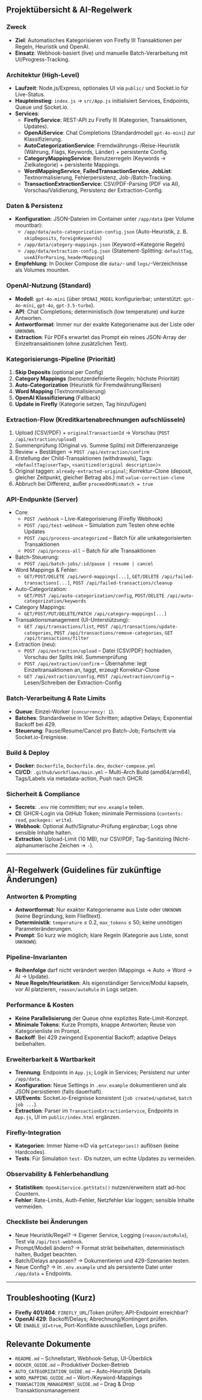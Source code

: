 ## Projektübersicht & AI-Regelwerk

### Zweck
- **Ziel**: Automatisches Kategorisieren von Firefly III Transaktionen per Regeln, Heuristik und OpenAI.
- **Einsatz**: Webhook-basiert (live) und manuelle Batch-Verarbeitung mit UI/Progress-Tracking.

### Architektur (High-Level)
- **Laufzeit**: Node.js/Express, optionales UI via `public/` und Socket.io für Live-Status.
- **Haupteinstieg**: `index.js` → `src/App.js` initialisiert Services, Endpoints, Queue und Socket.io.
- **Services**:
  - **FireflyService**: REST-API zu Firefly III (Kategorien, Transaktionen, Updates).
  - **OpenAiService**: Chat Completions (Standardmodell `gpt-4o-mini`) zur Klassifizierung.
  - **AutoCategorizationService**: Fremdwährungs-/Reise-Heuristik (Währung, Flags, Keywords, Länder) + persistente Config.
  - **CategoryMappingService**: Benutzerregeln (Keywords → Zielkategorie) + persistente Mappings.
  - **WordMappingService**, **FailedTransactionService**, **JobList**: Textnormalisierung, Fehlerpersistenz, Job-/Batch-Tracking.
  - **TransactionExtractionService**: CSV/PDF-Parsing (PDF via AI), Vorschau/Validierung, Persistenz der Extraction-Config.

### Daten & Persistenz
- **Konfiguration**: JSON-Dateien im Container unter `/app/data` (per Volume mountbar):
  - `/app/data/auto-categorization-config.json` (Auto-Heuristik, z. B. `skipDeposits`, `foreignKeywords`)
  - `/app/data/category-mappings.json` (Keyword→Kategorie Regeln)
  - `/app/data/extraction-config.json` (Statement-Splitting: `defaultTag`, `useAIForParsing`, `headerMapping`)
- **Empfehlung**: In Docker Compose die `data/`- und `logs/`-Verzeichnisse als Volumes mounten.

### OpenAI-Nutzung (Standard)
- **Modell**: `gpt-4o-mini` (über `OPENAI_MODEL` konfigurierbar; unterstützt: `gpt-4o-mini`, `gpt-4o`, `gpt-3.5-turbo`).
- **API**: Chat Completions; deterministisch (low temperature) und kurze Antworten.
- **Antwortformat**: Immer nur der exakte Kategoriename aus der Liste oder `UNKNOWN`.
- **Extraction**: Für PDFs erwartet das Prompt ein reines JSON-Array der Einzeltransaktionen (ohne zusätzlichen Text).

### Kategorisierungs-Pipeline (Priorität)
1. **Skip Deposits** (optional per Config)
2. **Category Mappings** (benutzerdefinierte Regeln; höchste Priorität)
3. **Auto-Categorization** (Heuristik für Fremdwährung/Reisen)
4. **Word Mapping** (Textnormalisierung)
5. **OpenAI Klassifizierung** (Fallback)
6. **Update in Firefly** (Kategorie setzen, Tag hinzufügen)

### Extraction-Flow (Kreditkartenabrechnungen aufschlüsseln)
1. Upload (CSV/PDF) + `originalTransactionId` → Vorschau (`POST /api/extraction/upload`)
2. Summenprüfung (Original vs. Summe Splits) mit Differenzanzeige
3. Review + Bestätigen → `POST /api/extraction/confirm`
4. Erstellung der Child-Transaktionen (withdrawals), Tags: `<defaultTag|userTag>`, `<sanitized(original description)>`
5. Original taggen: `already-extracted-original`; Korrektur-Clone (deposit, gleicher Zeitpunkt, gleicher Betrag abs.) mit `value-correction-clone`
6. Abbruch bei Differenz, außer `proceedOnMismatch = true`

### API-Endpunkte (Server)
- Core:
  - `POST /webhook` – Live-Kategorisierung (Firefly Webhook)
  - `POST /api/test-webhook` – Simulation zum Testen ohne echte Updates
  - `POST /api/process-uncategorized` – Batch für alle unkategorisierten Transaktionen
  - `POST /api/process-all` – Batch für alle Transaktionen
- Batch-Steuerung:
  - `POST /api/batch-jobs/:id/pause | resume | cancel`
- Word Mappings & Fehler:
  - `GET/POST/DELETE /api/word-mappings[...]`, `GET/DELETE /api/failed-transactions[...]`, `POST /api/failed-transactions/cleanup`
- Auto-Categorization:
  - `GET/POST /api/auto-categorization/config`, `POST/DELETE /api/auto-categorization/keywords`
- Category Mappings:
  - `GET/POST/PUT/DELETE/PATCH /api/category-mappings[...]`
- Transaktionsmanagement (UI-Unterstützung):
  - `GET /api/transactions/list`, `POST /api/transactions/update-categories`, `POST /api/transactions/remove-categories`, `GET /api/transactions/filter`
- Extraction (neu):
  - `POST /api/extraction/upload` – Datei (CSV/PDF) hochladen, Vorschau der Splits inkl. Summenprüfung
  - `POST /api/extraction/confirm` – Übernahme: legt Einzeltransaktionen an, taggt, erzeugt Korrektur-Clone
  - `GET /api/extraction/config`, `POST /api/extraction/config` – Lesen/Schreiben der Extraction-Config

### Batch-Verarbeitung & Rate Limits
- **Queue**: Einzel-Worker (`concurrency: 1`).
- **Batches**: Standardweise in 10er Schritten; adaptive Delays; Exponential Backoff bei 429.
- **Steuerung**: Pause/Resume/Cancel pro Batch-Job; Fortschritt via Socket.io-Ereignisse.

### Build & Deploy
- **Docker**: `Dockerfile`, `Dockerfile.dev`, `docker-compose.yml`
- **CI/CD**: `.github/workflows/main.yml` – Multi-Arch Build (amd64/arm64), Tags/Labels via metadata-action, Push nach GHCR.

### Sicherheit & Compliance
- **Secrets**: `.env` nie committen; nur `env.example` teilen.
- **CI**: GHCR-Login via GitHub Token; minimale Permissions (`contents: read`, `packages: write`).
- **Webhook**: Optional Auth/Signatur-Prüfung ergänzbar; Logs ohne sensible Inhalte halten.
- **Extraction**: Upload-Limit (10 MB), nur CSV/PDF; Tag-Sanitizing (Nicht-alphanumerische Zeichen → `-`).

---

## AI-Regelwerk (Guidelines für zukünftige Änderungen)

### Antworten & Prompting
- **Antwortformat**: Nur exakter Kategoriename aus Liste oder `UNKNOWN` (keine Begründung, kein Fließtext).
- **Deterministik**: `temperature` ≤ 0.2, `max_tokens` ≤ 50; keine unnötigen Parameteränderungen.
- **Prompt**: So kurz wie möglich; klare Regeln (Kategorie aus Liste, sonst `UNKNOWN`).

### Pipeline-Invarianten
- **Reihenfolge** darf nicht verändert werden (Mappings → Auto → Word → AI → Update).
- **Neue Regeln/Heuristiken**: Als eigenständiger Service/Modul kapseln, vor AI platzieren, `reason/autoRule` in Logs setzen.

### Performance & Kosten
- **Keine Parallelisierung** der Queue ohne explizites Rate-Limit-Konzept.
- **Minimale Tokens**: Kurze Prompts, knappe Antworten; Reuse von Kategorienliste im Prompt.
- **Backoff**: Bei 429 zwingend Exponential Backoff; adaptive Delays beibehalten.

### Erweiterbarkeit & Wartbarkeit
- **Trennung**: Endpoints in `App.js`; Logik in Services; Persistenz nur unter `/app/data`.
- **Konfiguration**: Neue Settings in `.env.example` dokumentieren und als JSON persistieren (falls dauerhaft).
- **UI/Events**: Socket.io-Ereignisse konsistent (`job created/updated`, `batch job ...`).
- **Extraction**: Parser im `TransactionExtractionService`, Endpoints in `App.js`, UI im `public/index.html` ergänzen.

### Firefly-Integration
- **Kategorien**: Immer Name→ID via `getCategories()` auflösen (keine Hardcodes).
- **Tests**: Für Simulation `test-` IDs nutzen, um echte Updates zu vermeiden.

### Observability & Fehlerbehandlung
- **Statistiken**: `OpenAiService.getStats()` nutzen/erweitern statt ad-hoc Countern.
- **Fehler**: Rate-Limits, Auth-Fehler, Netzfehler klar loggen; sensible Inhalte vermeiden.

### Checkliste bei Änderungen
- Neue Heuristik/Regel? → Eigener Service, Logging (`reason/autoRule`), Test via `/api/test-webhook`.
- Prompt/Modell ändern? → Format strikt beibehalten, deterministisch halten, Budget beachten.
- Batch/Delays anpassen? → Dokumentieren und 429-Szenarien testen.
- Neue Config? → In `.env.example` und als persistente Datei unter `/app/data` + Endpoints.

---

## Troubleshooting (Kurz)
- **Firefly 401/404**: `FIREFLY_URL`/Token prüfen; API-Endpoint erreichbar?
- **OpenAI 429**: Backoff/Delays; Abrechnung/Kontingent prüfen.
- **UI**: `ENABLE_UI=true`, Port-Konflikte ausschließen, Logs prüfen.

## Relevante Dokumente
- `README.md` – Schnellstart, Webhook-Setup, UI-Überblick
- `DOCKER_GUIDE.md` – Produktiver Docker-Betrieb
- `AUTO_CATEGORIZATION_GUIDE.md` – Auto-Heuristik Details
- `WORD_MAPPING_GUIDE.md` – Wort-/Keyword-Mappings
- `TRANSACTION_MANAGEMENT_GUIDE.md` – Drag & Drop Transaktionsmanagement


